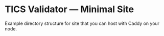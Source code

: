 
# TICS Validator — Minimal Site

Example directory structure for site that you can host with Caddy on your node.
